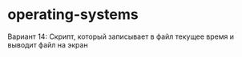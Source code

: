 # operating-systems
Вариант 14: Скрипт, который записывает в файл текущее время и выводит файл на экран
